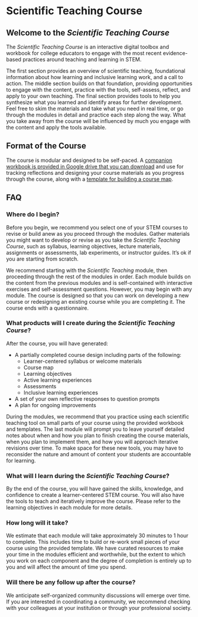 # Scientific Teaching Course

## Welcome to the *Scientific Teaching Course*

The *Scientific Teaching Course* is an interactive digital toolbox and workbook for college educators to engage with the most recent evidence-based practices around teaching and learning in STEM.

The first section provides an overview of scientific teaching, foundational information about how learning and inclusive learning work, and a call to action. The middle section builds on that foundation, providing opportunities to engage with the content, practice with the tools, self-assess, reflect, and apply to your own teaching. The final section provides tools to help you synthesize what you learned and identify areas for further development. Feel free to skim the materials and take what you need in real time, or go through the modules in detail and practice each step along the way. What you take away from the course will be influenced by much you engage with the content and apply the tools available.

## Format of the Course

The course is modular and designed to be self-paced. A [companion workbook is provided in Google drive that you can download](https://docs.google.com/document/d/e/2PACX-1vRgQVUMG7SzwS_R8E6g8vLbEOG59vPCXLKTBSN6qmEQ4gvQAatu7GNgGOHzrclMu4__Jth6BUs8iAPq/pub) and use for tracking reflections and designing your course materials as you progress through the course, along with a [template for building a course map](https://docs.google.com/document/d/e/2PACX-1vSt1EQJQim8Mgf7HQrq0BLC4ZKDk3N0mFamRnMcb7a2I35Dv-mhceoVYh4ZALbV9wIMNY1KpiLhoLLj/pub).

## FAQ

### Where do I begin?

Before you begin, we recommend you select one of your STEM courses to revise or build anew as you proceed through the modules. Gather materials you might want to develop or revise as you take the *Scientific Teaching Course*, such as syllabus, learning objectives, lecture materials, assignments or assessments, lab experiments, or instructor guides. It’s ok if you are starting from scratch.

We recommend starting with the *Scientific Teaching* module, then proceeding through the rest of the modules in order. Each module builds on the content from the previous modules and is self-contained with interactive exercises and self-assessment questions. However, you may begin with any module. The course is designed so that you can work on developing a new course or redesigning an existing course while you are completing it. The course ends with a questionnaire.

### What products will I create during the *Scientific Teaching Course*?

After the course, you will have generated:

- A partially completed course design including parts of the following:
    - Learner-centered syllabus or welcome materials
    - Course map
    - Learning objectives
    - Active learning experiences
    - Assessments
    - Inclusive learning experiences
- A set of your own reflective responses to question prompts
- A plan for ongoing improvements

During the modules, we recommend that you practice using each scientific teaching tool on small parts of your course using the provided workbook and templates. The last module will prompt you to leave yourself detailed notes about when and how you plan to finish creating the course materials, when you plan to implement them, and how you will approach iterative revisions over time. To make space for these new tools, you may have to reconsider the nature and amount of content your students are accountable for learning.

### What will I learn during the *Scientific Teaching Course*?

By the end of the course, you will have gained the skills, knowledge, and confidence to create a learner-centered STEM course. You will also have the tools to teach and iteratively improve the course. Please refer to the learning objectives in each module for more details.

### How long will it take?

We estimate that each module will take approximately 30 minutes to 1 hour to complete. This includes time to build or re-work small pieces of your course using the provided template. We have curated resources to make your time in the modules efficient and worthwhile, but the extent to which you work on each component and the degree of completion is entirely up to you and will affect the amount of time you spend.

### Will there be any follow up after the course?

We anticipate self-organized community discussions will emerge over time. If you are interested in coordinating a community, we recommend checking with your colleagues at your institution or through your professional society.
